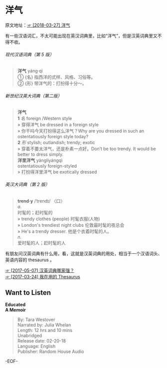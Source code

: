 # 洋气  
原文地址：[☞ [2018-03-27] 洋气 ](http://mp.weixin.qq.com/s/pt9sOp78fwStCX60Y3vl3Q)  

有一些汉语词汇，不太可能出现在英汉词典里，比如“洋气”，但是汉英词典里又不得不收。  
  
###### 现代汉语词典（第 5 版）  
>**洋气** yáng·qì  
① {名} 指西洋的式样、风格、习俗等。  
② {形} 带洋气的：打扮得十分～。  
  
###### 新世纪汉英大词典（第二版）  
>**洋气**  
**1** *名* foreign /Western style  
» 穿得洋气 be dressed in a foreign style  
» 你干吗今天打扮得这么洋气？Why are you dressed in such an ostentatiously foreign style today?  
**2** *形* stylish; outlandish; trendy; exotic  
» 穿着不要太洋气，还是朴素一点好。Don’t be too trendy. It would be better to dress simply.  
**洋里洋气** yángliyángqì  
ostentatiously foreign-styled  
» 打扮得洋里洋气 be exotically dressed  
  
###### 英汉大词典（第 2 版）  
>**trend·y** /ˈtrendɪ/ 〈口〉  
*a.*  
时髦的；赶时髦的  
» trendy clothes (people) 时髦衣服(人物)  
» London's trendiest night clubs 伦敦最时髦的夜总会  
» He's a trendy dresser. 他是个衣着时髦的人。  
*n.*  
爱时髦的人；赶时髦的人  
  
有朋友问汉英词典有什么用，看，这就是汉英词典的用处，相当于一个汉语词头、英语内容的 thesaurus 。  
  
[☞ [2017-05-07] 汉英词典哪家强？ ](http://mp.weixin.qq.com/s/e1y0lotRz11iGj6AxQT_5Q)    
[☞ [2017-03-24] 我在用的 Thesaurus ](http://mp.weixin.qq.com/s/kLaEfjwVEzgewdjMkJoRMg)    
  
  
  
## Want to Listen  
**Educated  
A Memoir**  
>By: Tara Westover  
Narrated by: Julia Whelan  
Length: 12 hrs and 10 mins  
Unabridged  
Release date: 02-20-18  
Language: English  
Publisher: Random House Audio  
  
-EOF-  
